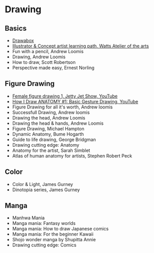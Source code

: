 # Drawing

## Basics

* [Drawabox](https://www.drawabox.com)
* [Illustrator & Concept artist learning path, Watts Atelier of the arts](https://www.wattsatelier.com/illustrator-concept-artist-learning-path)
* Fun with a pencil, Andrew Loomis
* Drawing, Andrew Loomis
* How to draw, Scott Robertson
* Perspective made easy, Ernest Norling

## Figure Drawing

* [Female figure drawing 1, Jetty Jet Show, YouTube](https://www.youtube.com/watch?v=-JWgnAaOiog&list=PLntQHDbCBWnx3Aw-UDlHC2CyoeR48b5Q9)
* [How I Draw ANATOMY #1: Basic Gesture Drawing, YouTube](https://www.youtube.com/watch?v=jB_SW4ry4DM&list=PLB5nUgozRxF-ak_GHT1_z9qrZ0Cp5ZTJi)
* Figure Drawing for all it's worth, Andrew loomis
* Successfull Drawing, Andrew loomis
* Drawing the head, Andrew Loomis
* Drawing the head & hands, Andrew Loomis
* Figure Drawing, Michael Hampton
* Dynamic Anatomy, Bume Hogarth
* Guide to life drawing, George Bridgman
* Drawing cutting edge: Anatomy
* Anatomy for the artist, Sarah Simblet
* Atlas of human anatomy for artists, Stephen Robert Peck

## Color

* Color & Light, James Gurney
* Dinotopia series, James Gurney


## Manga

* Manhwa Mania
* Manga mania: Fantasy worlds
* Manga mania: How to draw Japanese comics
* Manga mania: For the beginner Kawaii
* Shojo wonder manga by Shupitta Annie
* Drawing cutting edge: Comics
